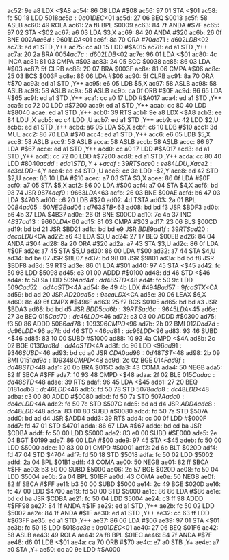 ac52: 9e a8        LDX    <$A8
ac54: 86 08        LDA    #$08
ac56: 97 01        STA    <$01
ac58: fc 50 18     LDD    $5018
ac5b: 0a 01        DEC    <$01
ac5d: 27 06        BEQ    $0013
ac5f: 58           ASLB
ac60: 49           ROLA
ac61: 2a f8        BPL    $0009
ac63: 84 7f        ANDA   #$7F
ac65: 97 02        STA    <$02
ac67: a6 03        LDA    $3,X
ac69: 84 20        ANDA   #$20
ac6b: 26 0f        BNE    $002A
ac6d: 96 01        LDA    <$01
ac6f: 8a 70        ORA    #$70
ac71: d6 02        LDB    <$02
ac73: ed a1        STD    ,Y++
ac75: cc a0 15     LDD    #$A015
ac78: ed a1        STD    ,Y++
ac7a: 20 2a        BRA    $0054
ac7c: d6 02        LDB    <$02
ac7e: 96 01        LDA    <$01
ac80: 4c           INCA
ac81: 81 03        CMPA   #$03
ac83: 24 05        BCC    $0038
ac85: 86 03        LDA    #$03
ac87: 5f           CLRB
ac88: 20 07        BRA    $003F
ac8a: 81 06        CMPA   #$06
ac8c: 25 03        BCS    $003F
ac8e: 86 06        LDA    #$06
ac90: 5f           CLRB
ac91: 8a 70        ORA    #$70
ac93: ed a1        STD    ,Y++
ac95: e6 05        LDB    $5,X
ac97: 58           ASLB
ac98: 58           ASLB
ac99: 58           ASLB
ac9a: 58           ASLB
ac9b: ca 0f        ORB    #$0F
ac9d: 86 65        LDA    #$65
ac9f: ed a1        STD    ,Y++
aca1: cc a0 17     LDD    #$A017
aca4: ed a1        STD    ,Y++
aca6: cc 72 00     LDD    #$7200
aca9: ed a1        STD    ,Y++
acab: cc 80 40     LDD    #$8040
acae: ed a1        STD    ,Y++
acb0: 39           RTS
acb1: 9e a8        LDX    <$A8
acb3: ee 84        LDU    ,X
acb5: ec c4        LDD    ,U
acb7: ed a1        STD    ,Y++
acb9: ec 42        LDD    $2,U
acbb: ed a1        STD    ,Y++
acbd: a6 05        LDA    $5,X
acbf: c6 10        LDB    #$10
acc1: 3d           MUL
acc2: 86 70        LDA    #$70
acc4: ed a1        STD    ,Y++
acc6: e6 05        LDB    $5,X
acc8: 58           ASLB
acc9: 58           ASLB
acca: 58           ASLB
accb: 58           ASLB
accc: 86 67        LDA    #$67
acce: ed a1        STD    ,Y++
acd0: cc a0 17     LDD    #$A017
acd3: ed a1        STD    ,Y++
acd5: cc 72 00     LDD    #$7200
acd8: ed a1        STD    ,Y++
acda: cc 80 40     LDD    #$8040
acdd: ed a1        STD    ,Y++
acdf: 39           RTS
ace0: ee 84        LDU    ,X
ace2: ec 3c        LDD    -$4,Y
ace4: ed c4        STD    ,U
ace6: ec 3e        LDD    -$2,Y
ace8: ed 42        STD    $2,U
acea: 86 10        LDA    #$10
acec: a7 03        STA    $3,X
acee: 86 0f        LDA    #$0F
acf0: a7 05        STA    $5,X
acf2: 86 00        LDA    #$00
acf4: a7 04        STA    $4,X
acf6: bd 98 74     JSR    $9874
acf9: 96 63        LDA    <$63
acfb: 26 03        BNE    $00AE
acfd: b6 47 03     LDA    $4703
ad00: c6 20        LDB    #$20
ad02: 4d           TSTA
ad03: 2a 01        BPL    $00B4
ad05: 50           NEGB
ad06: d7 63        STB    <$63
ad08: bd bd f3     JSR    $BDF3
ad0b: b6 4b 37     LDA    $4B37
ad0e: 26 0f        BNE    $00CD
ad10: 7c 4b 37     INC    $4B37
ad13: 96 60        LDA    <$60
ad15: 81 03        CMPA   #$03
ad17: 23 06        BLS    $00CD
ad19: bd bd 21     JSR    $BD21
ad1c: bd bd e9     JSR    $BDE9
ad1f: 39           RTS
ad20: de ca        LDU    <$CA
ad22: a6 43        LDA    $3,U
ad24: 27 17        BEQ    $00EB
ad26: 84 04        ANDA   #$04
ad28: 8a 20        ORA    #$20
ad2a: a7 43        STA    $3,U
ad2c: 86 0f        LDA    #$0F
ad2e: a7 45        STA    $5,U
ad30: 86 00        LDA    #$00
ad32: a7 44        STA    $4,U
ad34: bd be 07     JSR    $BE07
ad37: bd 98 01     JSR    $9801
ad3a: bd bd f8     JSR    $BDF8
ad3d: 39           RTS
ad3e: 86 01        LDA    #$01
ad40: 97 45        STA    <$45
ad42: fc 50 98     LDD    $5098
ad45: c3 01 00     ADDD   #$0100
ad48: dd 46        STD    <$46
ad4a: fc 50 9a     LDD    $509A
ad4d: dd 48        STD    <$48
ad4f: fc 50 9c     LDD    $509C
ad52: dd 4a        STD    <$4A
ad54: 8e 49 4b     LDX    #$494B
ad57: 9f ca        STX    <$CA
ad59: bd ad 20     JSR    $AD20
ad5c: 9e ca        LDX    <$CA
ad5e: 30 06        LEAX   $6,X
ad60: 8c 49 6f     CMPX   #$496F
ad63: 25 f2        BCS    $0105
ad65: bd bd a3     JSR    $BDA3
ad68: bd bd d5     JSR    $BDD5
ad6b: 39           RTS
ad6c: 96 45        LDA    <$45
ad6e: 27 3e        BEQ    $015C
ad70: dc 46        LDD    <$46
ad72: c3 03 00     ADDD   #$0300
ad75: f3 50 86     ADDD   $5086
ad78: 10 93 96     CMPD   <$96
ad7b: 2b 02        BMI    $012D
ad7d: dc 96        LDD    <$96
ad7f: dd 46        STD    <$46
ad81: dc 96        LDD    <$96
ad83: 93 46        SUBD   <$46
ad85: 83 10 00     SUBD   #$1000
ad88: 10 93 4a     CMPD   <$4A
ad8b: 2c 02        BGE    $013D
ad8d: dd 4a        STD    <$4A
ad8f: dc 96        LDD    <$96
ad91: 93 46        SUBD   <$46
ad93: bd cd a0     JSR    $CDA0
ad96: 0d 48        TST    <$48
ad98: 2b 09        BMI    $0151
ad9a: 10 93 48     CMPD   <$48
ad9d: 2c 02        BGE    $014F
ad9f: dd 48        STD    <$48
ada1: 20 0b        BRA    $015C
ada3: 43           COMA
ada4: 50           NEGB
ada5: 82 ff        SBCA   #$FF
ada7: 10 93 48     CMPD   <$48
adaa: 2f 02        BLE    $015C
adac: dd 48        STD    <$48
adae: 39           RTS
adaf: 96 45        LDA    <$45
adb1: 27 20        BEQ    $0181
adb3: dc 46        LDD    <$46
adb5: fd 50 78     STD    $5078
adb8: dc 48        LDD    <$48
adba: c3 00 80     ADDD   #$0080
adbd: fd 50 7a     STD    $507A
adc0: dc 4a        LDD    <$4A
adc2: fd 50 7c     STD    $507C
adc5: bd ad d4     JSR    $ADD4
adc8: dc 48        LDD    <$48
adca: 83 00 80     SUBD   #$0080
adcd: fd 50 7a     STD    $507A
add0: bd ad d4     JSR    $ADD4
add3: 39           RTS
add4: cc 00 0f     LDD    #$000F
add7: fd 47 01     STD    $4701
adda: 86 67        LDA    #$67
addc: bd cd ba     JSR    $CDBA
addf: fc 50 00     LDD    $5000
ade2: 83 e0 00     SUBD   #$E000
ade5: 2e 04        BGT    $0199
ade7: 86 00        LDA    #$00
ade9: 97 45        STA    <$45
adeb: fc 50 00     LDD    $5000
adee: 10 83 00 01  CMPD   #$0001
adf2: 2d 6b        BLT    $020D
adf4: fd 47 04     STD    $4704
adf7: fd 50 18     STD    $5018
adfa: fc 50 02     LDD    $5002
adfd: 2a 04        BPL    $01B1
adff: 43           COMA
ae00: 50           NEGB
ae01: 82 ff        SBCA   #$FF
ae03: b3 50 00     SUBD   $5000
ae06: 2c 57        BGE    $020D
ae08: fc 50 04     LDD    $5004
ae0b: 2a 04        BPL    $01BF
ae0d: 43           COMA
ae0e: 50           NEGB
ae0f: 82 ff        SBCA   #$FF
ae11: b3 50 00     SUBD   $5000
ae14: 2c 49        BGE    $020D
ae16: fc 47 00     LDD    $4700
ae19: fd 50 00     STD    $5000
ae1c: 86 86        LDA    #$86
ae1e: bd cd ba     JSR    $CDBA
ae21: fc 50 04     LDD    $5004
ae24: c3 ff 98     ADDD   #$FF98
ae27: 84 1f        ANDA   #$1F
ae29: ed a1        STD    ,Y++
ae2b: fc 50 02     LDD    $5002
ae2e: 84 1f        ANDA   #$1F
ae30: ed a1        STD    ,Y++
ae32: cc 63 ff     LDD    #$63FF
ae35: ed a1        STD    ,Y++
ae37: 86 06        LDA    #$06
ae39: 97 01        STA    <$01
ae3b: fc 50 18     LDD    $5018
ae3e: 0a 01        DEC    <$01
ae40: 27 06        BEQ    $01F6
ae42: 58           ASLB
ae43: 49           ROLA
ae44: 2a f8        BPL    $01EC
ae46: 84 7f        ANDA   #$7F
ae48: d6 01        LDB    <$01
ae4a: ca 70        ORB    #$70
ae4c: e7 a0        STB    ,Y+
ae4e: a7 a0        STA    ,Y+
ae50: cc a0 9e     LDD    #$A000
